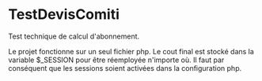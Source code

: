 # TestDevisComiti
Test technique de calcul d'abonnement.

Le projet fonctionne sur un seul fichier php. Le cout final est stocké dans la variable $_SESSION pour être réemployée n'importe où.
Il faut par conséquent que les sessions soient activées dans la configuration php.
